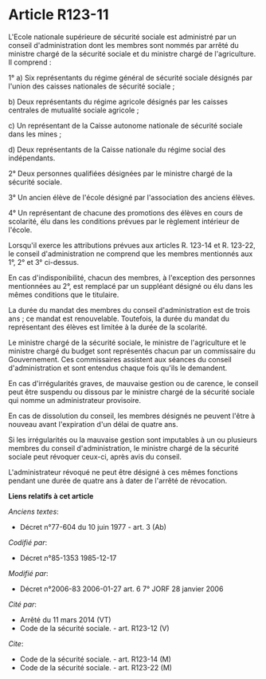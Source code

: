 # Article R123-11

L'Ecole nationale supérieure de sécurité sociale est administré par un conseil d'administration dont les membres sont nommés
par arrêté du ministre chargé de la sécurité sociale et du ministre chargé de l'agriculture. Il comprend :

1° a) Six représentants du régime général de sécurité sociale désignés par l'union des caisses nationales de sécurité
sociale ;

b) Deux représentants du régime agricole désignés par les caisses centrales de mutualité sociale agricole ;

c) Un représentant de la Caisse autonome nationale de sécurité sociale dans les mines ;

d) Deux représentants de la Caisse nationale du régime social des indépendants.

2° Deux personnes qualifiées désignées par le ministre chargé de la sécurité sociale.

3° Un ancien élève de l'école désigné par l'association des anciens élèves.

4° Un représentant de chacune des promotions des élèves en cours de scolarité, élu dans les conditions prévues par le
règlement intérieur de l'école.

Lorsqu'il exerce les attributions prévues aux articles R. 123-14 et R. 123-22, le conseil d'administration ne comprend que
les membres mentionnés aux 1°, 2° et 3° ci-dessus.

En cas d'indisponibilité, chacun des membres, à l'exception des personnes mentionnées au 2°, est remplacé par un suppléant
désigné ou élu dans les mêmes conditions que le titulaire.

La durée du mandat des membres du conseil d'administration est de trois ans ; ce mandat est renouvelable. Toutefois, la durée
du mandat du représentant des élèves est limitée à la durée de la scolarité.

Le ministre chargé de la sécurité sociale, le ministre de l'agriculture et le ministre chargé du budget sont représentés
chacun par un commissaire du Gouvernement. Ces commissaires assistent aux séances du conseil d'administration et sont
entendus chaque fois qu'ils le demandent.

En cas d'irrégularités graves, de mauvaise gestion ou de carence, le conseil peut être suspendu ou dissous par le ministre
chargé de la sécurité sociale qui nomme un administrateur provisoire.

En cas de dissolution du conseil, les membres désignés ne peuvent l'être à nouveau avant l'expiration d'un délai de quatre
ans.

Si les irrégularités ou la mauvaise gestion sont imputables à un ou plusieurs membres du conseil d'administration, le
ministre chargé de la sécurité sociale peut révoquer ceux-ci, après avis du conseil.

L'administrateur révoqué ne peut être désigné à ces mêmes fonctions pendant une durée de quatre ans à dater de l'arrêté de
révocation.

**Liens relatifs à cet article**

_Anciens textes_:

  - Décret n°77-604 du 10 juin 1977 - art. 3 (Ab)

_Codifié par_:

  - Décret n°85-1353 1985-12-17

_Modifié par_:

  - Décret n°2006-83 2006-01-27 art. 6 7° JORF 28 janvier 2006

_Cité par_:

  - Arrêté du 11 mars 2014 (VT)
  - Code de la sécurité sociale. - art. R123-12 (V)

_Cite_:

  - Code de la sécurité sociale. - art. R123-14 (M)
  - Code de la sécurité sociale. - art. R123-22 (M)
